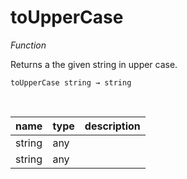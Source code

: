 # toUpperCase

_Function_

Returns a the given string in upper case.

<pre><code>toUpperCase string &rarr; string</code></pre>
<br>

| name | type | description |
|------|------|-------------|
|string|any||
|string|any||


